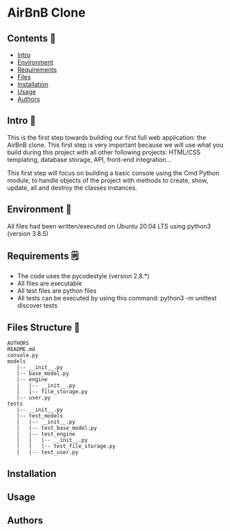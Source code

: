 # AirBnB Clone

## Contents :bookmark:

   - [Intro](#Intro)
   - [Environment](#Environment)
   - [Requirements](#Requirements)
   - [Files](#Files_Structure)
   - [Installation](#Installation)
   - [Usage](#Usage)
   - [Authors](#Authors)

## Intro :page_with_curl:

This is the first step towards building our first full web application: the AirBnB clone. This first step is very important because we will use what you build during this project with all other following projects: HTML/CSS templating, database storage, API, front-end integration…

This first step will focus on building a basic console using the Cmd Python module, to handle objects of the project with methods to create, show, update, all and destroy the classes instances.


## Environment :snake:

All files had been written/executed on Ubuntu 20.04 LTS using python3 (version 3.8.5)


## Requirements :spiral_notepad:

 - The code uses the pycodestyle (version 2.8.*)
 - All files are executable
 - All test files are python files
 - All tests can be executed by using this command: python3 -m unittest discover tests


## Files Structure :deciduous_tree:
```
AUTHORS
README.md
console.py
models
   |-- __init__.py
   |-- base_model.py
   |-- engine
   |   |-- __init__.py
   |   |-- file_storage.py
   |-- user.py
tests
   |-- __init__.py
   |-- test_models
   |   |-- __init__.py
   |   |-- test_base_model.py
   |   |-- test_engine
   |   |   |-- __init__.py
   |   |   |-- test_file_storage.py
   |   |-- test_user.py
```

## Installation


## Usage


## Authors